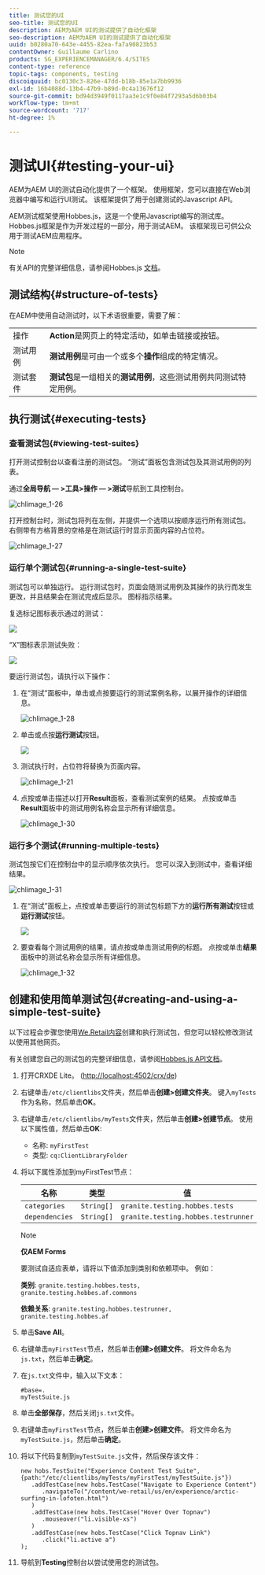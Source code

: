 ```yaml
---
title: 测试您的UI
seo-title: 测试您的UI
description: AEM为AEM UI的测试提供了自动化框架
seo-description: AEM为AEM UI的测试提供了自动化框架
uuid: b0280a70-643e-4455-82ea-fa7a90823b53
contentOwner: Guillaume Carlino
products: SG_EXPERIENCEMANAGER/6.4/SITES
content-type: reference
topic-tags: components, testing
discoiquuid: bc0130c3-826e-47dd-b18b-85e1a7bb9936
exl-id: 16b4088d-13b4-47b9-b89d-0c4a13676f12
source-git-commit: bd94d3949f0117aa3e1c9f0e84f7293a5d6b03b4
workflow-type: tm+mt
source-wordcount: '717'
ht-degree: 1%

---
```


# 测试UI{#testing-your-ui}

AEM为AEM UI的测试自动化提供了一个框架。 使用框架，您可以直接在Web浏览器中编写和运行UI测试。 该框架提供了用于创建测试的Javascript API。

AEM测试框架使用Hobbes.js，这是一个使用Javascript编写的测试库。 Hobbes.js框架是作为开发过程的一部分，用于测试AEM。 该框架现已可供公众用于测试AEM应用程序。

>[!NOTE]
>
>有关API的完整详细信息，请参阅Hobbes.js [文档](https://helpx.adobe.com/experience-manager/6-4/sites/developing/using/reference-materials/test-api/index.html)。

## 测试结构{#structure-of-tests}

在AEM中使用自动测试时，以下术语很重要，需要了解：

|  |  |
|---|---|
| 操作 | **Action**&#x200B;是网页上的特定活动，如单击链接或按钮。 |
| 测试用例 | **测试用例**&#x200B;是可由一个或多个&#x200B;**操作**&#x200B;组成的特定情况。 |
| 测试套件 | **测试包**&#x200B;是一组相关的&#x200B;**测试用例**，这些测试用例共同测试特定用例。 |

## 执行测试{#executing-tests}

### 查看测试包{#viewing-test-suites}

打开测试控制台以查看注册的测试包。 “测试”面板包含测试包及其测试用例的列表。

通过&#x200B;**全局导航 — >工具>操作 — >测试**&#x200B;导航到工具控制台。

![chlimage_1-26](assets/chlimage_1-26.png)

打开控制台时，测试包将列在左侧，并提供一个选项以按顺序运行所有测试包。 右侧带有方格背景的空格是在测试运行时显示页面内容的占位符。

![chlimage_1-27](assets/chlimage_1-27.png)

### 运行单个测试包{#running-a-single-test-suite}

测试包可以单独运行。 运行测试包时，页面会随测试用例及其操作的执行而发生更改，并且结果会在测试完成后显示。 图标指示结果。

复选标记图标表示通过的测试：

![](do-not-localize/chlimage_1-5.png)

“X”图标表示测试失败：

![](do-not-localize/chlimage_1-6.png)

要运行测试包，请执行以下操作：

1. 在“测试”面板中，单击或点按要运行的测试案例名称，以展开操作的详细信息。

   ![chlimage_1-28](assets/chlimage_1-28.png)

1. 单击或点按&#x200B;**运行测试**&#x200B;按钮。

   ![](do-not-localize/chlimage_1-7.png)

1. 测试执行时，占位符将替换为页面内容。

   ![chlimage_1-21](assets/chlimage_1-29.png)

1. 点按或单击描述以打开&#x200B;**Result**&#x200B;面板，查看测试案例的结果。 点按或单击&#x200B;**Result**&#x200B;面板中的测试用例名称会显示所有详细信息。

   ![chlimage_1-30](assets/chlimage_1-30.png)

### 运行多个测试{#running-multiple-tests}

测试包按它们在控制台中的显示顺序依次执行。 您可以深入到测试中，查看详细结果。

![chlimage_1-31](assets/chlimage_1-31.png)

1. 在“测试”面板上，点按或单击要运行的测试包标题下方的&#x200B;**运行所有测试**&#x200B;按钮或&#x200B;**运行测试**&#x200B;按钮。

   ![](do-not-localize/chlimage_1-8.png)

1. 要查看每个测试用例的结果，请点按或单击测试用例的标题。 点按或单击&#x200B;**结果**&#x200B;面板中的测试名称会显示所有详细信息。

   ![chlimage_1-32](assets/chlimage_1-32.png)

## 创建和使用简单测试包{#creating-and-using-a-simple-test-suite}

以下过程会步骤您使用[We.Retail内容](/help/sites-developing/we-retail.md)创建和执行测试包，但您可以轻松修改测试以使用其他网页。

有关创建您自己的测试包的完整详细信息，请参阅[Hobbes.js API文档](https://helpx.adobe.com/experience-manager/6-4/sites/developing/using/reference-materials/test-api/index.html)。

1. 打开CRXDE Lite。 ([http://localhost:4502/crx/de](http://localhost:4502/crx/de))
1. 右键单击`/etc/clientlibs`文件夹，然后单击&#x200B;**创建>创建文件夹**。 键入`myTests`作为名称，然后单击&#x200B;**OK**。
1. 右键单击`/etc/clientlibs/myTests`文件夹，然后单击&#x200B;**创建>创建节点**。 使用以下属性值，然后单击&#x200B;**OK**:

   * 名称: `myFirstTest`
   * 类型: `cq:ClientLibraryFolder`

1. 将以下属性添加到myFirstTest节点：

   | 名称 | 类型 | 值 |
   |---|---|---|
   | `categories` | `String[]` | `granite.testing.hobbes.tests` |
   | `dependencies` | `String[]` | `granite.testing.hobbes.testrunner` |

   >[!NOTE]
   >
   >**仅AEM Forms**
   >
   >要测试自适应表单，请将以下值添加到类别和依赖项中。 例如：
   >
   >**类别**:  `granite.testing.hobbes.tests, granite.testing.hobbes.af.commons`
   >
   >**依赖关系**:  `granite.testing.hobbes.testrunner, granite.testing.hobbes.af`

1. 单击&#x200B;**Save All**。
1. 右键单击`myFirstTest`节点，然后单击&#x200B;**创建>创建文件**。 将文件命名为`js.txt`，然后单击&#x200B;**确定**。
1. 在`js.txt`文件中，输入以下文本：

   ```
   #base=.
   myTestSuite.js
   ```

1. 单击&#x200B;**全部保存**，然后关闭`js.txt`文件。
1. 右键单击`myFirstTest`节点，然后单击&#x200B;**创建>创建文件**。 将文件命名为`myTestSuite.js`，然后单击&#x200B;**确定**。
1. 将以下代码复制到`myTestSuite.js`文件，然后保存该文件：

   ```
   new hobs.TestSuite("Experience Content Test Suite", {path:"/etc/clientlibs/myTests/myFirstTest/myTestSuite.js"})
      .addTestCase(new hobs.TestCase("Navigate to Experience Content")
         .navigateTo("/content/we-retail/us/en/experience/arctic-surfing-in-lofoten.html")
      )
      .addTestCase(new hobs.TestCase("Hover Over Topnav")
         .mouseover("li.visible-xs")
      )
      .addTestCase(new hobs.TestCase("Click Topnav Link")
         .click("li.active a")
   );
   ```

1. 导航到&#x200B;**Testing**&#x200B;控制台以尝试使用您的测试包。
